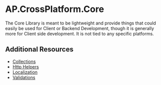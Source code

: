 # AP.CrossPlatform.Core

The Core Library is meant to be lightweight and provide things that could easily be used for Client or Backend Development, though it is generally more for Client side development. It is not tied to any specific platforms.

## Additional Resources

- [Collections](collections.md)
- [Http Helpers](http.md)
- [Localization](localization.md)
- [Validations](validations/index.md)